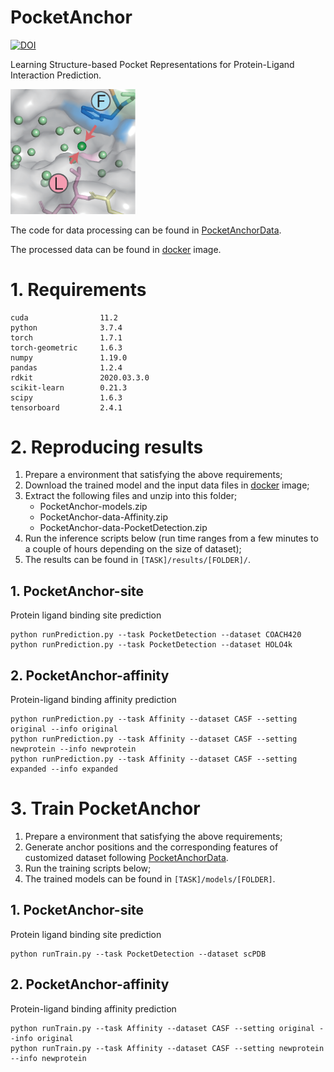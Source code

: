 # PocketAnchor
[![DOI](https://zenodo.org/badge/424266672.svg)](https://zenodo.org/badge/latestdoi/424266672)

Learning Structure-based Pocket Representations for Protein-Ligand Interaction Prediction.

<div><img width=200 src=https://github.com/tiantz17/PocketAnchor/blob/main/figure/pocketanchor.png></div>

The code for data processing can be found in [PocketAnchorData](https://github.com/lishuya17/PocketAnchorData).

The processed data can be found in [docker](https://hub.docker.com/r/tiantz17/pocketanchor-models) image.

# 1. Requirements

```
cuda                11.2
python              3.7.4
torch               1.7.1
torch-geometric     1.6.3
numpy               1.19.0
pandas              1.2.4
rdkit               2020.03.3.0
scikit-learn        0.21.3 
scipy               1.6.3 
tensorboard         2.4.1
```

# 2. Reproducing results

1. Prepare a environment that satisfying the above requirements;
2. Download the trained model and the input data files in [docker](https://hub.docker.com/r/tiantz17/pocketanchor-models) image;
3. Extract the following files and unzip into this folder;
    - PocketAnchor-models.zip
    - PocketAnchor-data-Affinity.zip
    - PocketAnchor-data-PocketDetection.zip
4. Run the inference scripts below (run time ranges from a few minutes to a couple of hours depending on the size of dataset);
5. The results can be found in ```[TASK]/results/[FOLDER]/```.


## 1. PocketAnchor-site
Protein ligand binding site prediction

```
python runPrediction.py --task PocketDetection --dataset COACH420
python runPrediction.py --task PocketDetection --dataset HOLO4k
```

## 2. PocketAnchor-affinity
Protein-ligand binding affinity prediction

```
python runPrediction.py --task Affinity --dataset CASF --setting original --info original
python runPrediction.py --task Affinity --dataset CASF --setting newprotein --info newprotein
python runPrediction.py --task Affinity --dataset CASF --setting expanded --info expanded
```

# 3. Train PocketAnchor

1. Prepare a environment that satisfying the above requirements;
2. Generate anchor positions and the corresponding features of customized dataset following [PocketAnchorData](https://github.com/lishuya17/PocketAnchorData).
3. Run the training scripts below;
4. The trained models can be found in ```[TASK]/models/[FOLDER]```.


## 1. PocketAnchor-site
Protein ligand binding site prediction

```
python runTrain.py --task PocketDetection --dataset scPDB
```

## 2. PocketAnchor-affinity
Protein-ligand binding affinity prediction

```
python runTrain.py --task Affinity --dataset CASF --setting original --info original
python runTrain.py --task Affinity --dataset CASF --setting newprotein --info newprotein
```
